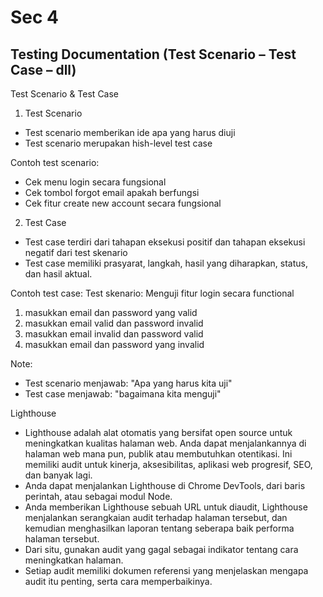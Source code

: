 # Sec 4

## Testing Documentation (Test Scenario – Test Case – dll)

Test Scenario & Test Case
1. Test Scenario
- Test scenario memberikan ide apa yang harus diuji
- Test scenario merupakan hish-level test case

Contoh test scenario:
- Cek menu login secara fungsional
- Cek tombol forgot email apakah berfungsi
- Cek fitur create new account secara fungsional

2. Test Case
- Test case terdiri dari tahapan eksekusi positif dan tahapan eksekusi negatif dari test skenario
- Test case memiliki prasyarat, langkah, hasil yang diharapkan, status, dan hasil aktual.

Contoh test case:
Test skenario: Menguji fitur login secara functional
 1) masukkan email dan password yang valid
 2) masukkan email valid dan password invalid
 3) masukkan email invalid dan password valid
 4) masukkan email dan password yang invalid

Note:
- Test scenario menjawab: "Apa yang harus kita uji"
- Test case menjawab: "bagaimana kita menguji"

Lighthouse
- Lighthouse adalah alat otomatis yang bersifat open source untuk meningkatkan kualitas halaman web. Anda dapat menjalankannya di halaman web mana pun, publik atau membutuhkan otentikasi. Ini memiliki audit untuk kinerja, aksesibilitas, aplikasi web progresif, SEO, dan banyak lagi.
- Anda dapat menjalankan Lighthouse di Chrome DevTools, dari baris perintah, atau sebagai modul Node. 
- Anda memberikan Lighthouse sebuah URL untuk diaudit, Lighthouse menjalankan serangkaian audit terhadap halaman tersebut, dan kemudian menghasilkan laporan tentang seberapa baik performa halaman tersebut. 
- Dari situ, gunakan audit yang gagal sebagai indikator tentang cara meningkatkan halaman. 
- Setiap audit memiliki dokumen referensi yang menjelaskan mengapa audit itu penting, serta cara memperbaikinya.